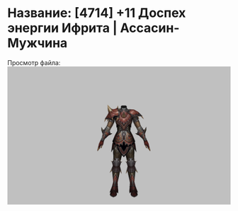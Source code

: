 # Название: [4714] +11 Доспех энергии Ифрита | Ассасин-Мужчина

Просмотр файла:
![p060020.png](p060020.png)